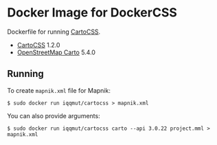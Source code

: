 # Docker Image for DockerCSS

Dockerfile for running [CartoCSS](https://github.com/mapbox/carto).

* [CartoCSS](https://github.com/mapbox/carto) 1.2.0
* [OpenStreetMap Carto](https://github.com/gravitystorm/openstreetmap-carto) 5.4.0

## Running

To create `mapnik.xml` file for Mapnik:

```shell
$ sudo docker run iqqmut/cartocss > mapnik.xml
```

You can also provide arguments:

```shell
$ sudo docker run iqqmut/cartocss carto --api 3.0.22 project.mml > mapnik.xml
```
